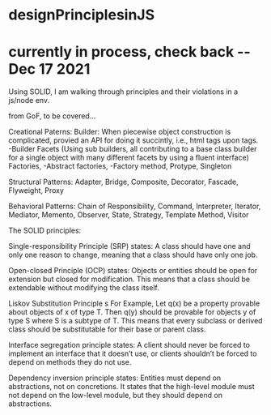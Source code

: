 # designPrinciplesinJS
# currently in process, check back -- Dec 17 2021

Using SOLID, I am walking through principles and their violations in a js/node env.


from GoF, to be covered...

Creational Paterns:
Builder: When piecewise object construction is complicated, provied an API for doing it succintly, i.e., html tags upon tags.
    -Builder Facets (Using sub builders, all contributing to a base class builder for a single object with many different facets by using a fluent interface)
Factories,
    -Abstract factories,
    -Factory method,
Protype,
Singleton

Structural Patterns:
Adapter,
Bridge,
Composite,
Decorator,
Fascade,
Flyweight,
Proxy

Behavioral Patterns: 
Chain of Responsibility,
Command,
Interpreter,
Iterator,
Mediator,
Memento,
Observer,
State,
Strategy,
Template Method,
Visitor

The SOLID principles:  

Single-responsibility Principle (SRP) states:
A class should have one and only one reason to change, meaning that a class should have only one job.

Open-closed Principle (OCP) states:
Objects or entities should be open for extension but closed for modification. This means that a class should be extendable without modifying the class itself.

Liskov Substitution Principle s
For Example, Let q(x) be a property provable about objects of x of type T. Then q(y) should be provable for objects y of type S where S is a subtype of T. This means that every subclass or derived class should be substitutable for their base or parent class.

Interface segregation principle states:
A client should never be forced to implement an interface that it doesn’t use, or clients shouldn’t be forced to depend on methods they do not use. 

Dependency inversion principle states:
Entities must depend on abstractions, not on concretions. It states that the high-level module must not depend on the low-level module, but they should depend on abstractions.

